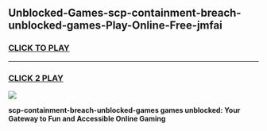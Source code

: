
## Unblocked-Games-scp-containment-breach-unblocked-games-Play-Online-Free-jmfai
<h3>
<a href="https://premium76.site?title=scp-containment-breach-unblocked-games&ref=26A">CLICK TO PLAY</a></h3>
<hr>

<h3>
<a href="https://premium76.site?title=scp-containment-breach-unblocked-games&ref=26A">CLICK 2 PLAY</a>
  
</h3>

<a href="https://premium76.site?title=scp-containment-breach-unblocked-games&ref=26A"><img src="https://clearcache.store/games.png"></a>


**scp-containment-breach-unblocked-games games unblocked: Your Gateway to Fun and Accessible Online Gaming**
